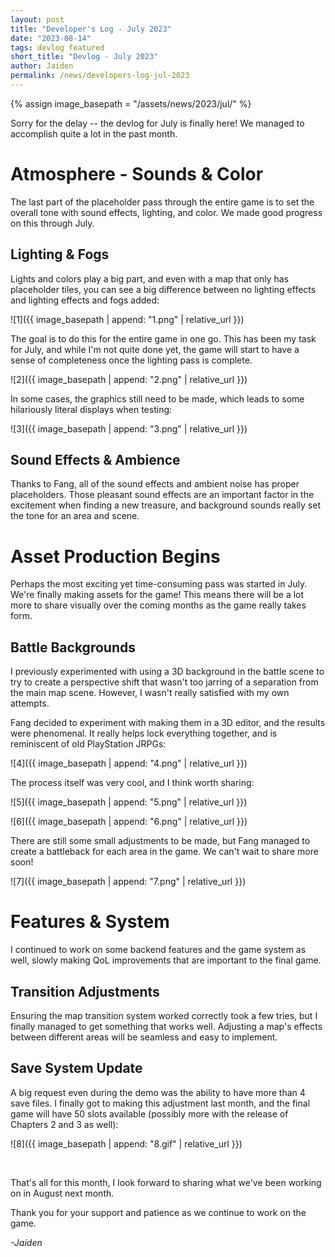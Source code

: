 ```yaml
---
layout: post
title: "Developer's Log - July 2023"
date: "2023-08-14"
tags: devlog featured
short_title: "Devlog - July 2023"
author: Jaiden
permalink: /news/developers-log-jul-2023
---
```

{% assign image_basepath = "/assets/news/2023/jul/" %}

Sorry for the delay -- the devlog for July is finally here! We managed to accomplish quite a lot in the past month.

Atmosphere - Sounds & Color
===
The last part of the placeholder pass through the entire game is to set the overall tone with sound effects, lighting, and color. We made good progress on this through July. 

Lighting & Fogs
---
Lights and colors play a big part, and even with a map that only has placeholder tiles, you can see a big difference between no lighting effects and lighting effects and fogs added:

![1]({{ image_basepath | append: "1.png" | relative_url }})

The goal is to do this for the entire game in one go. This has been my task for July, and while I'm not quite done yet, the game will start to have a sense of completeness once the lighting pass is complete.

![2]({{ image_basepath | append: "2.png" | relative_url }})

In some cases, the graphics still need to be made, which leads to some hilariously literal displays when testing:

![3]({{ image_basepath | append: "3.png" | relative_url }})

Sound Effects & Ambience
---
Thanks to Fang, all of the sound effects and ambient noise has proper placeholders. Those pleasant sound effects are an important factor in the excitement when finding a new treasure, and background sounds really set the tone for an area and scene.

Asset Production Begins 
===
Perhaps the most exciting yet time-consuming pass was started in July. We're finally making assets for the game! This means there will be a lot more to share visually over the coming months as the game really takes form.

Battle Backgrounds
---
I previously experimented with using a 3D background in the battle scene to try to create a perspective shift that wasn't too jarring of a separation from the main map scene. However, I wasn't really satisfied with my own attempts.

Fang decided to experiment with making them in a 3D editor, and the results were phenomenal. It really helps lock everything together, and is reminiscent of old PlayStation JRPGs:

![4]({{ image_basepath | append: "4.png" | relative_url }})

The process itself was very cool, and I think worth sharing: 

![5]({{ image_basepath | append: "5.png" | relative_url }})

![6]({{ image_basepath | append: "6.png" | relative_url }})

There are still some small adjustments to be made, but Fang managed to create a battleback for each area in the game. We can't wait to share more soon!

![7]({{ image_basepath | append: "7.png" | relative_url }})

Features & System
===
I continued to work on some backend features and the game system as well, slowly making QoL improvements that are important to the final game.

Transition Adjustments
---
Ensuring the map transition system worked correctly took a few tries, but I finally managed to get something that works well. Adjusting a map's effects between different areas will be seamless and easy to implement.

Save System Update
---
A big request even during the demo was the ability to have more than 4 save files. I finally got to making this adjustment last month, and the final game will have 50 slots available (possibly more with the release of Chapters 2 and 3 as well):

![8]({{ image_basepath | append: "8.gif" | relative_url }})

<br>

That's all for this month, I look forward to sharing what we've been working on in August next month. 

Thank you for your support and patience as we continue to work on the game.

*-Jaiden*